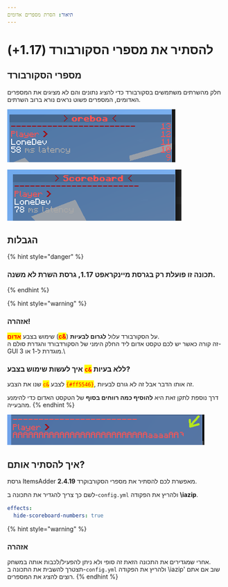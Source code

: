 ```yaml
---
תיאור: הסרת מספרים אדומים
---
```


# להסתיר את מספרי הסקורבורד (1.17+)

## מספרי הסקורבורד

חלק מהשרתים משתמשים בסקורבורד כדי להציג נתונים והם לא מציגים את המספרים האדומים, המספרים פשוט נראים נורא ברוב השרתים.

![ללא ItemsAdder](<../../.gitbook/assets/immagine (131).png>)

![אם ItemsAdder](<../../.gitbook/assets/immagine (130).png>)

## הגבלות

{% hint style="danger" %}
### תכונה זו פועלת רק בגרסת  **מיינקראפט 1.17**, גרסת השרת לא משנה.
{% endhint %}

{% hint style="warning" %}
### אזהרה!

שימוש בצבע <mark style="color:red;">**אדום**</mark> (<mark style="color:red;">**c&**</mark>) על הסקורבורד עלול **לגרום לבעיות**.\
זה קורה כאשר יש לכם טקסט אדום ליד החלק הימני של הסקורדבורד והגדרת סולם ה-GUI מוגדרת ל-1 או 3.\


### איך לעשות שימוש בצבע <mark style="color:red;">`c&`</mark> ללא בעיות?

שנו את הצבע <mark style="color:red;">`c&`</mark> לצבע <mark style="color:red;">`{#ff5546}`</mark>, זה אותו הדבר אבל זה לא גורם לבעיות.



דרך נוספת לתקן זאת היא **להוסיף כמה רווחים בסוף** של הטקסט האדום כדי להימנע מהבעייה.
{% endhint %}

![](<../../.gitbook/assets/immagine (140).png>)

## איך להסתיר אותם?

גרסת ItemsAdder **2.4.19** מאפשרת לכם להסתיר את מספרי הסקורבוקרד.

לשם כך צריך להגדיר את התכונה ב-`config.yml` ולהריץ את הפקודה **\iazip**.

```yaml
effects:
  hide-scoreboard-numbers: true
```

{% hint style="warning" %}
### אזהרה

אחרי שמגדירים את התכונה הזאת זה סופי ולא ניתן להפעיל/לכבות אותה במשחק.\
תצטרך להשבית את התכונה ב-`config.yml` ולהריץ את הפקודה \iazip' שוב אם אתם רוצים להציג את המספרים.
{% endhint %}
